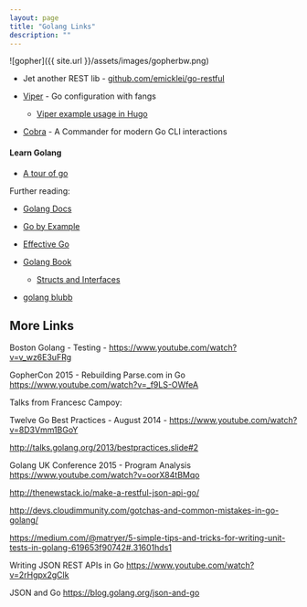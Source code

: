 ```yaml
---
layout: page
title: "Golang Links"
description: ""
---
```





![gopher]({{ site.url }}/assets/images/gopherbw.png)



* Jet another REST lib - [github.com/emicklei/go-restful](https://github.com/emicklei/go-restful)

* [Viper](https://github.com/spf13/viper) - Go configuration with fangs
  * [Viper example usage in Hugo](https://github.com/spf13/hugo/blob/master/commands/hugo.go)

* [Cobra](https://github.com/spf13/cobra) - A Commander for modern Go CLI interactions



#### Learn Golang

* [A tour of go](https://tour.golang.org/welcome/)

Further reading: 

* [Golang Docs](https://golang.org/doc/)

* [Go by Example](https://gobyexample.com/)

* [Effective Go](https://golang.org/doc/effective_go.html)

* [Golang Book](https://www.golang-book.com/)
  * [Structs and Interfaces](https://www.golang-book.com/books/intro/9)


* [golang blubb](http://blog.denevell.org/category_golang.html)




## More Links


Boston Golang - Testing - https://www.youtube.com/watch?v=v_wz6E3uFRg


GopherCon 2015 - Rebuilding Parse.com in Go https://www.youtube.com/watch?v=_f9LS-OWfeA 





Talks from Francesc Campoy:

Twelve Go Best Practices - August 2014 - https://www.youtube.com/watch?v=8D3Vmm1BGoY

http://talks.golang.org/2013/bestpractices.slide#2



Golang UK Conference 2015 - Program Analysis https://www.youtube.com/watch?v=oorX84tBMqo





http://thenewstack.io/make-a-restful-json-api-go/

http://devs.cloudimmunity.com/gotchas-and-common-mistakes-in-go-golang/

https://medium.com/@matryer/5-simple-tips-and-tricks-for-writing-unit-tests-in-golang-619653f90742#.31601hds1


Writing JSON REST APIs in Go https://www.youtube.com/watch?v=2rHgpx2gClk



JSON and Go https://blog.golang.org/json-and-go




